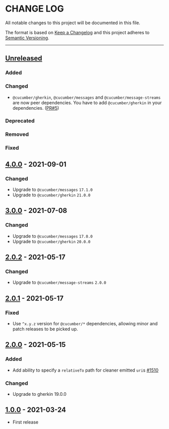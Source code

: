 # CHANGE LOG
All notable changes to this project will be documented in this file.

The format is based on [Keep a Changelog](http://keepachangelog.com/)
and this project adheres to [Semantic Versioning](http://semver.org/).

----
## [Unreleased]

### Added

### Changed

* `@cucumber/gherkin`, `@cucumber/messages` and `@cucumber/message-streams` are now
  peer dependencies. You have to add `@cucumber/gherkin` in your dependencies.
  ([PR#5](https://github.com/cucumber/gherkin-streams/pull/5))

### Deprecated

### Removed

### Fixed

## [4.0.0] - 2021-09-01

### Changed

* Upgrade to `@cucumber/messages` `17.1.0`
* Upgrade to `@cucumber/gherkin` `21.0.0`

## [3.0.0] - 2021-07-08

### Changed

* Upgrade to `@cucumber/messages` `17.0.0`
* Upgrade to `@cucumber/gherkin` `20.0.0`

## [2.0.2] - 2021-05-17

### Changed

* Upgrade to `@cucumber/message-streams` `2.0.0`

## [2.0.1] - 2021-05-17

### Fixed

* Use `^x.y.z` version for `@cucumber/*` dependencies, allowing minor and patch releases to be picked up.

## [2.0.0] - 2021-05-15

### Added

* Add ability to specify a `relativeTo` path for cleaner emitted `uri`s [#1510](https://github.com/cucumber/cucumber/pull/1510)

### Changed

* Upgrade to gherkin 19.0.0

## [1.0.0] - 2021-03-24

* First release

<!-- Releases -->
[Unreleased]: https://github.com/cucumber/gherkin-streams/compare/v4.0.0...main
[4.0.0]:      https://github.com/cucumber/gherkin-streams/releases/tag/v3.0.0
[3.0.0]:      https://github.com/cucumber/gherkin-streams/releases/tag/v2.0.2
[2.0.2]:      https://github.com/cucumber/gherkin-streams/releases/tag/v2.0.1
[2.0.1]:      https://github.com/cucumber/gherkin-streams/releases/tag/v2.0.0
[2.0.0]:      https://github.com/cucumber/gherkin-streams/releases/tag/v1.0.0
[1.0.0]:      https://github.com/cucumber/gherkin-streams/releases/tag/v1.0.0

<!-- Contributors in alphabetical order -->
